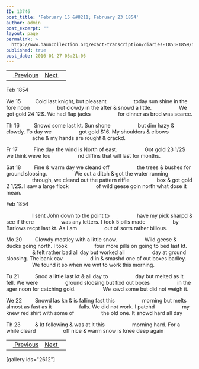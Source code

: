 ```yaml
---
ID: 13746
post_title: 'February 15 &#8211; February 23 1854'
author: admin
post_excerpt: ""
layout: page
permalink: >
  http://www.hauncollection.org/exact-transcription/diaries-1853-1859/february-15-february-23-1854/
published: true
post_date: 2016-01-27 03:21:06
---
```

<table style="width: 100%;" align="center">
<tbody>
<tr>
<td><a href="http://www.hauncollection.org/diaries-1853-1859/february-7-february-14-1854/"><img src="https://lh3.googleusercontent.com/-EFJpxxNiPNw/VqgtWBCZrMI/AAAAAAAAAFU/WfY4lPFWWkg/s800-Ic42/Soeb-Plain-Arrows-8-10px.png" alt="" width="10" height="10" /> Previous</a></td>
<td style="text-align: right;"><a href="http://www.hauncollection.org/diaries-1853-1859/february-23-february-27-1854/">Next <img src="https://lh3.googleusercontent.com/-67k0cYlpXHw/VqgtWKz1MXI/AAAAAAAAAFU/k9PW_Piyurk/s800-Ic42/Soeb-Plain-Arrows-5-10px.png" alt="" width="10" height="10" /></a></td>
</tr>
</tbody>
</table>
Feb 1854

We 15          Cold last knight, but pleasant
<span style="margin-left: 70px;">today sun shine in the fore noon
<span style="margin-left: 70px;">but clowdy in the after &amp; snowd a little.
<span style="margin-left: 70px;">We got gold 24 12$. We had flap jacks
<span style="margin-left: 70px;">for dinner as bred was scarce.</span></span></span></span>

Th 16          Snowd some last kt. Sun shone
<span style="margin-left: 70px;">but dim hazy &amp; clowdy. To day we
<span style="margin-left: 70px;">got gold $16. My shoulders &amp; elbows
<span style="margin-left: 70px;">ache &amp; my hands are roughf &amp; crackd.</span></span></span>

Fr 17           Fine day the wind is North of east.
<span style="margin-left: 70px;">Got gold 23 1/2$ we think weve fou
<span style="margin-left: 70px;">nd diffins that will last for months.</span></span>

Sat 18         Fine &amp; warm day we cleand off
<span style="margin-left: 70px;">the trees &amp; bushes for ground sloosing.
<span style="margin-left: 70px;">We cut a ditch &amp; got the water running
<span style="margin-left: 70px;">through, we cleand out the pattern riffle
<span style="margin-left: 70px;">box &amp; got gold 2 1/2$. I saw a large flock
<span style="margin-left: 70px;">of wild geese goin north what dose it mean.</span></span></span></span></span>

Feb 1854

<span style="margin-left: 70px;">I sent John down to the point to
<span style="margin-left: 70px;">have my pick sharpd &amp; see if there
<span style="margin-left: 70px;">was any letters. I took 5 pills made
<span style="margin-left: 70px;">by Barlows recpt last kt. As I am
<span style="margin-left: 70px;">out of sorts rather bilious.</span></span></span></span></span>

Mo 20         Clowdy mostley with a little snow.
<span style="margin-left: 70px;">Wild geese &amp; ducks going north. I took
<span style="margin-left: 70px;">four more pills on going to bed last kt.
<span style="margin-left: 70px;">&amp; felt rather bad all day but worked all
<span style="margin-left: 70px;">day at ground sloosing. The bank cav
<span style="margin-left: 70px;">d in &amp; smashd one of out boxes badley.
<span style="margin-left: 70px;">We found it so when we wnt to work this morning.</span></span></span></span></span></span>

Tu 21           Snod a little last kt &amp; all day to
<span style="margin-left: 70px;">day but melted as it fell. We were
<span style="margin-left: 70px;">ground sloosing but fixd out boxes
<span style="margin-left: 70px;">in the ager noon for catching gold.
<span style="margin-left: 70px;">We savd some but did not weigh it.</span></span></span></span>

We 22         Snowd las kn &amp; is falling fast this
<span style="margin-left: 70px;">morning but melts almost as fast as it
<span style="margin-left: 70px;">falls. We did not work. I patchd
<span style="margin-left: 70px;">my knew red shirt with some of
<span style="margin-left: 70px;">the old one. It snowd hard all day</span></span></span></span>

Th 23          &amp; kt following &amp; was at it this
<span style="margin-left: 70px;">morning hard. For a while cleard
<span style="margin-left: 70px;">off nice &amp; warm snow is knee deep again</span></span>
<table style="width: 100%;" align="center">
<tbody>
<tr>
<td><a href="http://www.hauncollection.org/diaries-1853-1859/february-7-february-14-1854/"><img src="https://lh3.googleusercontent.com/-EFJpxxNiPNw/VqgtWBCZrMI/AAAAAAAAAFU/WfY4lPFWWkg/s800-Ic42/Soeb-Plain-Arrows-8-10px.png" alt="" width="10" height="10" /> Previous</a></td>
<td style="text-align: right;"><a href="http://www.hauncollection.org/diaries-1853-1859/february-23-february-27-1854/">Next <img src="https://lh3.googleusercontent.com/-67k0cYlpXHw/VqgtWKz1MXI/AAAAAAAAAFU/k9PW_Piyurk/s800-Ic42/Soeb-Plain-Arrows-5-10px.png" alt="" width="10" height="10" /></a></td>
</tr>
</tbody>
</table>
[gallery ids="2612"]